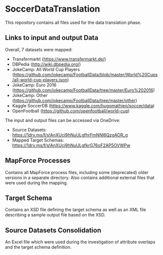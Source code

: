 # SoccerDataTranslation
This repository contains all files used for the data translation phase.

## Links to input and output Data
Overall, 7 datasets were mapped:
* Transfermarkt (https://www.transfermarkt.de/)
* DBPedia (http://wiki.dbpedia.org/)
* JokeCamp: All World Cup Players (https://github.com/jokecamp/FootballData/blob/master/World%20Cups/all-world-cup-players.json)
* JokeCamp: Euro 2016 (https://github.com/jokecamp/FootballData/tree/master/Euro%202016)
* JokeCamp: Other (https://github.com/jokecamp/FootballData/tree/master/other)
* Kaggle SoccerDB (https://www.kaggle.com/hugomathien/soccer/data)
* OpenFootball (https://github.com/openfootball/world-cup)

The input and output files can be accessed via OneDrive:
* Source Datasets: https://1drv.ms/f/s!AnXUcj9hNuULgfhrFmNNl6QzgAOR_g
* Mapped Target Schemas: https://1drv.ms/f/s!AnXUcj9hNuULgfkrG76oF2AP5OVWPw

## MapForce Processes
Contains all MapForce process files, including some (deprecated) older versions in a separate directory. Also contains additional external files that were used during the mapping.

## Target Schema
Contains an XSD file defining the target schema as well as an XML file describing a sample output file based on the XSD.

## Source Datasets Consolidation
An Excel file which were used during the investigation of attribute overlaps and the target schema definition.
